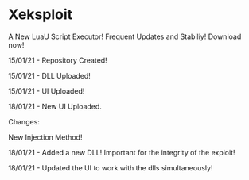 # Xeksploit
A New LuaU Script Executor! Frequent Updates and Stabiliy! Download now!


15/01/21 - Repository Created!

15/01/21 - DLL Uploaded!

15/01/21 - UI Uploaded!

18/01/21 - New UI Uploaded.

Changes:

New Injection Method!

18/01/21 - Added a new DLL! Important for the integrity of the exploit!

18/01/21 - Updated the UI to work with the dlls simultaneously!
